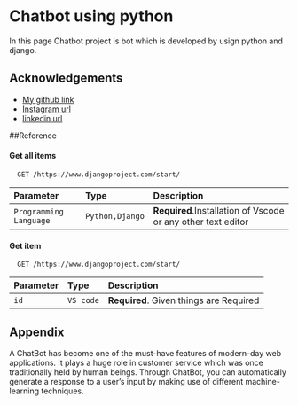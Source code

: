 
# Chatbot using python 

In this page Chatbot project is bot which is developed by usign python and django.


## Acknowledgements

 - [My github link](https://github.com/r0hitsr)
 - [Instagram url](https://www.instagram.com/ig.rohitsharma)
 - [linkedin url](https://www.linkedin.com/in/rohit-sharma-783473235)


##Reference

#### Get all items

```http
  GET /https://www.djangoproject.com/start/
```

| Parameter | Type     | Description                |
| :-------- | :------- | :------------------------- |
| `Programming Language` | `Python,Django` | **Required**.Installation of Vscode or any other text editor |

#### Get item

```http
  GET /https://www.djangoproject.com/start/
```

| Parameter | Type     | Description                       |
| :-------- | :------- | :-------------------------------- |
| `id`      | `VS code` | **Required**. Given things are Required |




## Appendix

A ChatBot has become one of the must-have features of modern-day web applications. It plays a huge role in customer service which was once traditionally held by human beings. Through ChatBot, you can automatically generate a response to a user’s input by making use of different machine-learning techniques.
